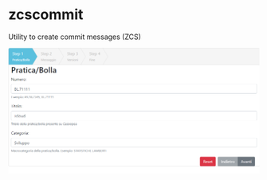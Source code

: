 # zcscommit
Utility to create commit messages (ZCS)

![preview](https://github.com/iltruma/zcscommit/blob/master/image.png?raw=true)
